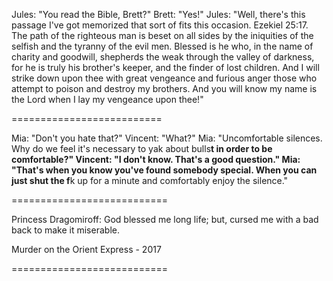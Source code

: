 Jules: "You read the Bible, Brett?"
Brett: "Yes!"
Jules: "Well, there's this passage I've got memorized that sort of fits this occasion. Ezekiel 25:17. The path of the righteous man is beset on all sides by the iniquities of the selfish and the tyranny of the evil men. Blessed is he who, in the name of charity and goodwill, shepherds the weak through the valley of darkness, for he is truly his brother's keeper, and the finder of lost children. And I will strike down upon thee with great vengeance and furious anger those who attempt to poison and destroy my brothers. And you will know my name is the Lord when I lay my vengeance upon thee!"

==========================

Mia: "Don't you hate that?"
Vincent: "What?"
Mia: "Uncomfortable silences. Why do we feel it's necessary to yak about bulls**t in order to be comfortable?"
Vincent: "I don't know. That's a good question."
Mia: "That's when you know you've found somebody special. When you can just shut the f**k up for a minute and comfortably enjoy the silence."

===========================


Princess Dragomiroff:
God blessed me long life; but, cursed me with a bad back to make it miserable.

Murder on the Orient Express - 2017

===========================
